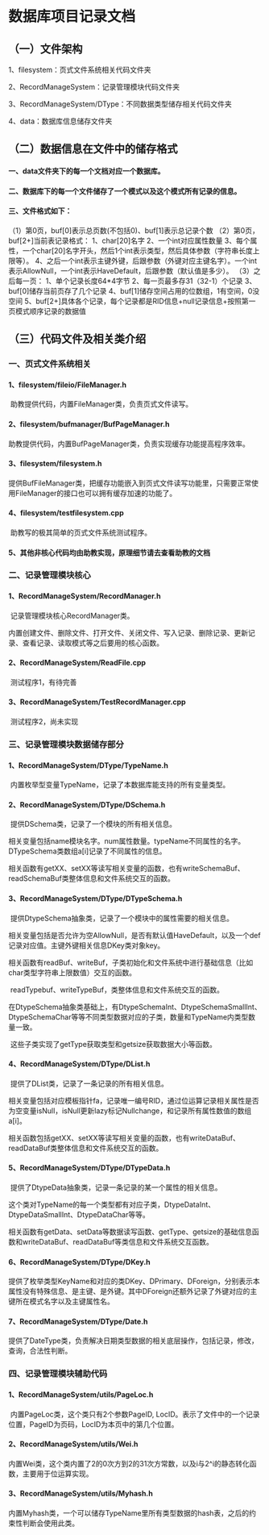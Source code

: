 # 数据库项目记录文档

## （一）文件架构

1、filesystem：页式文件系统相关代码文件夹

2、RecordManageSystem：记录管理模块代码文件夹

3、RecordManageSystem/DType：不同数据类型储存相关代码文件夹

4、data：数据库信息储存文件夹

## （二）数据信息在文件中的储存格式

#### 一、data文件夹下的每一个文档对应一个数据库。

#### 二、数据库下的每一个文件储存了一个模式以及这个模式所有记录的信息。

#### 三、文件格式如下：

（1）第0页，buf[0]表示总页数(不包括0)、buf[1]表示总记录个数
（2）第0页，buf[2+]当前表记录格式：
			1、char[20]名字
			2、一个int对应属性数量
			3、每个属性，一个char[20]名字开头，然后1个int表示类型，然后具体参数（字符串长度上限等）。
			4、之后一个int表示主键外键，后跟参数（外键对应主键名字）。一个int表示AllowNull，一个int表示HaveDefault，后跟参数（默认值是多少）。
（3）之后每一页：
			1、单个记录长度64*4字节
			2、每一页最多存31（32-1）个记录
			3、buf[0]储存当前页存了几个记录
			4、buf[1]储存空间占用的位数组，1有空间，0没空间
			5、buf[2+]具体各个记录，每个记录都是RID信息+null记录信息+按照第一页模式顺序记录的数据值

## （三）代码文件及相关类介绍

### 一、页式文件系统相关

#### 1、filesystem/fileio/FileManager.h

​	助教提供代码，内置FileManager类，负责页式文件读写。

#### 2、filesystem/bufmanager/BufPageManager.h

​	助教提供代码，内置BufPageManager类，负责实现缓存功能提高程序效率。

#### 3、filesystem/filesystem.h

​	提供BufFileManager类，把缓存功能嵌入到页式文件读写功能里，只需要正常使用FileManager的接口也可以拥有缓存加速的功能了。

#### 4、filesystem/testfilesystem.cpp

​	助教写的极其简单的页式文件系统测试程序。

#### 5、其他非核心代码均由助教实现，原理细节请去查看助教的文档

### 二、记录管理模块核心

#### 1、RecordManageSystem/RecordManager.h

​	记录管理模块核心RecordManager类。

​	内置创建文件、删除文件、打开文件、关闭文件、写入记录、删除记录、更新记录、查看记录、读取模式等之后要用的核心函数。

#### 2、RecordManageSystem/ReadFile.cpp

​    测试程序1，有待完善

#### 3、RecordManageSystem/TestRecordManager.cpp

​    测试程序2，尚未实现

### 三、记录管理模块数据储存部分

#### 1、RecordManageSystem/DType/TypeName.h

​	内置枚举型变量TypeName，记录了本数据库能支持的所有变量类型。

#### 2、RecordManageSystem/DType/DSchema.h

​	提供DSchema类，记录了一个模块的所有相关信息。

​	相关变量包括name模块名字。num属性数量。typeName不同属性的名字。DTypeSchema类数组a[i]记录了不同属性的信息。

​	相关函数有getXX、setXX等读写相关变量的函数，也有writeSchemaBuf、readSchemaBuf类整体信息和文件系统交互的函数。

#### 3、RecordManageSystem/DType/DTypeSchema.h

​	提供DtypeSchema抽象类，记录了一个模块中的属性需要的相关信息。

​	相关变量包括是否允许为空AllowNull，是否有默认值HaveDefault，以及一个def记录对应值。主键外键相关信息DKey类对象key。

​	相关函数有readBuf、writeBuf，子类初始化和文件系统中进行基础信息（比如char类型字符串上限数值）交互的函数。

​	readTypebuf、writeTypeBuf，类整体信息和文件系统交互的函数。

​	在DtypeSchema抽象类基础上，有DtypeSchemaInt、DtypeSchemaSmallInt、DtypeSchemaChar等等不同类型数据对应的子类，数量和TypeName内类型数量一致。

​	这些子类实现了getType获取类型和getsize获取数据大小等函数。

#### 4、RecordManageSystem/DType/DList.h

​	提供了DList类，记录了一条记录的所有相关信息。

​	相关变量包括对应模板指针fa，记录唯一编号RID，通过位运算记录相关属性是否为空变量isNull，isNull更新lazy标记Nullchange，和记录所有属性数值的数组a[i]。

​	相关函数包括getXX、setXX等读写相关变量的函数，也有writeDataBuf、readDataBuf类整体信息和文件系统交互的函数。

#### 5、RecordManageSystem/DType/DTypeData.h

​	提供了DtypeData抽象类，记录一条记录的某一个属性的相关信息。

​	这个类对TypeName的每一个类型都有对应子类，DtypeDataInt、DtypeDataSmallInt、DtypeDataChar等等。

​	相关函数有getData、setData等数据读写函数、getType、getsize的基础信息函数和writeDataBuf、readDataBuf等类信息和文件系统交互函数。

#### 6、RecordManageSystem/DType/DKey.h

​	提供了枚举类型KeyName和对应的类DKey、DPrimary、DForeign，分别表示本属性没有特殊信息、是主键、是外键。其中DForeign还额外记录了外键对应的主键所在模式名字以及主键属性名。

#### 7、RecordManageSystem/DType/Date.h

​	提供了DateType类，负责解决日期类型数据的相关底层操作，包括记录，修改，查询，合法性判断。

### 四、记录管理模块辅助代码

#### 1、RecordManageSystem/utils/PageLoc.h

​	内置PageLoc类，这个类只有2个参数PageID, LocID。表示了文件中的一个记录位置，PageID为页码，LocID为本页中的第几个位置。

#### 2、RecordManageSystem/utils/Wei.h

​	内置Wei类，这个类内置了2的0次方到2的31次方常数，以及i与2^i的静态转化函数，主要用于位运算实现。

#### 3、RecordManageSystem/utils/Myhash.h

​	内置Myhash类，一个可以储存TypeName里所有类型数据的hash表，之后的约束性判断会使用此类。